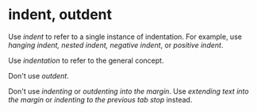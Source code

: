 # indent, outdent

Use *indent* to refer to a single instance of indentation. For example, use *hanging indent, nested indent, negative indent*, or *positive indent*. 

Use *indentation* to refer to the general concept.

Don't use *outdent*.

Don't use *indenting* or *outdenting into the margin*. Use *extending text into the margin* or *indenting to the previous tab stop* instead.

